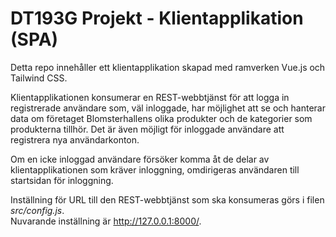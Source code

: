 # DT193G Projekt - Klientapplikation (SPA)
Detta repo innehåller ett klientapplikation skapad med ramverken Vue.js och Tailwind CSS.

Klientapplikationen konsumerar en REST-webbtjänst för att logga in registrerade användare som, väl inloggade, har möjlighet att se och hanterar data om företaget Blomsterhallens olika produkter och de kategorier som produkterna tillhör. Det är även möjligt för inloggade användare att registrera nya användarkonton. 

Om en icke inloggad användare försöker komma åt de delar av klientapplikationen som kräver inloggning, omdirigeras användaren till startsidan för inloggning.

Inställning för URL till den REST-webbtjänst som ska konsumeras görs i filen *src/config.js*.  
Nuvarande inställning är http://127.0.0.1:8000/.